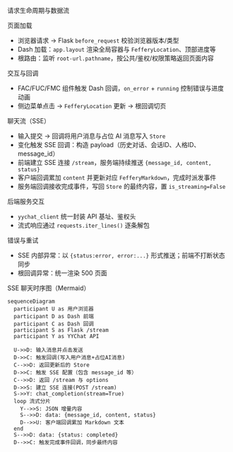 请求生命周期与数据流

页面加载

- 浏览器请求 -> Flask `before_request` 校验浏览器版本/类型
- Dash 加载：`app.layout` 渲染全局容器与 `FefferyLocation`、顶部进度等
- 根路由：监听 `root-url.pathname`，按公共/鉴权/权限策略返回页面内容

交互与回调

- FAC/FUC/FMC 组件触发 Dash 回调，`on_error` + `running` 控制错误与进度动画
- 侧边菜单点击 -> `FefferyLocation` 更新 -> 根回调切页

聊天流（SSE）

- 输入提交 -> 回调将用户消息与占位 AI 消息写入 `Store`
- 变化触发 SSE 回调：构造 payload（历史对话、会话ID、人格ID、message_id）
- 前端建立 SSE 连接 `/stream`，服务端持续推送 `{message_id, content, status}`
- 客户端回调累加 `content` 并更新对应 `FefferyMarkdown`，完成时派发事件
- 服务端回调接收完成事件，写回 `Store` 的最终内容，置 `is_streaming=False`

后端服务交互

- `yychat_client` 统一封装 API 基址、鉴权头
- 流式响应通过 `requests.iter_lines()` 逐条解包

错误与重试

- SSE 内部异常：以 `{status:error, error:...}` 形式推送；前端不打断状态同步
- 根回调异常：统一渲染 500 页面


SSE 聊天时序图（Mermaid）

```mermaid
sequenceDiagram
  participant U as 用户浏览器
  participant D as Dash 前端
  participant C as Dash 回调
  participant S as Flask /stream
  participant Y as YYChat API

  U->>D: 输入消息并点击发送
  D->>C: 触发回调(写入用户消息+占位AI消息)
  C-->>D: 返回更新后的 Store
  D->>C: 触发 SSE 配置（包含 message_id 等）
  C-->>D: 返回 /stream 与 options
  D->>S: 建立 SSE 连接(POST /stream)
  S->>Y: chat_completion(stream=True)
  loop 流式分片
    Y-->>S: JSON 增量内容
    S-->>D: data: {message_id, content, status}
    D-->>U: 客户端回调累加 Markdown 文本
  end
  S-->>D: data: {status: completed}
  D-->>C: 触发完成事件回调，同步最终内容
```
